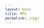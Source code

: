 ```yaml
---
layout: base
title: RPG
permalink: /rpg/
---
```


<canvas id='gameCanvas'></canvas>

<script type="module">
    import GameControl from '{{site.baseurl}}/assets/js/rpg/GameControl.js';

    // Background data
    const image_src = "{{site.baseurl}}/images/rpg/water_background.jpg";
    const image_data = {
        pixels: {height: 1800, width: 2880}
    };
    const image = {src: image_src, data: image_data};

    // Sprite data
    const sprite_src = "{{site.baseurl}}/images/rpg/turtle.png";
    const sprite_data = {
        SCALE_FACTOR: 10,
        STEP_FACTOR: 1000,
        ANIMATION_RATE: 50,
        pixels: {height: 256   , width: 280},
        orientation: {rows: 4, columns: 3 },
        down: {row: 0, start: 0, columns: 3 },
        left: {row: 1, start: 0, columns: 3 },
        right: {row: 2, start: 0, columns: 3 },
        up: {row: 3, start: 0, columns: 3 },
    };
    const sprite = {src: sprite_src, data: sprite_data};

    // Assets for game
    //const assets = {}
    //const assets = {image: image}
    //const assets = {sprite: sprite}
    const assets = {image: image, sprite: sprite}

    // Start game engine
    GameControl.start(assets);
</script>